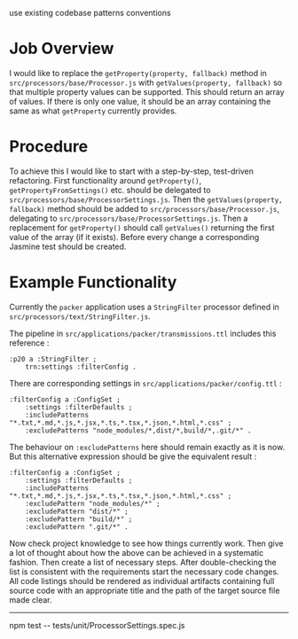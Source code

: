use existing codebase patterns
conventions

# Job Overview
I would like to replace the `getProperty(property, fallback)` method in `src/processors/base/Processor.js` with `getValues(property, fallback)` so that multiple property values can be supported. This should return an array of values. If there is only one value, it should be an array containing the same as what `getProperty` currently provides.

# Procedure
To achieve this I would like to start with a step-by-step, test-driven refactoring. First functionality around `getProperty()`, `  getPropertyFromSettings()` etc. should be delegated to `src/processors/base/ProcessorSettings.js`. Then the `getValues(property, fallback)` method should be added to `src/processors/base/Processor.js`, delegating to `src/processors/base/ProcessorSettings.js`. Then a replacement for `getProperty()` should call `getValues()` returning the first value of the array (if it exists). Before every change a corresponding Jasmine test should be created.

# Example Functionality

Currently the `packer` application uses a `StringFilter` processor defined in `src/processors/text/StringFilter.js`.

The pipeline in `src/applications/packer/transmissions.ttl` includes this reference :
```turtle
:p20 a :StringFilter ;
    trn:settings :filterConfig .
```

There are corresponding settings in `src/applications/packer/config.ttl` :

```turtle
:filterConfig a :ConfigSet ;
    :settings :filterDefaults ;
    :includePatterns "*.txt,*.md,*.js,*.jsx,*.ts,*.tsx,*.json,*.html,*.css" ;
    :excludePatterns "node_modules/*,dist/*,build/*,.git/*" .
```

The behaviour on `:excludePatterns` here should remain exactly as it is now. But this alternative expression should be give the equivalent result :

```turtle
:filterConfig a :ConfigSet ;
    :settings :filterDefaults ;
    :includePatterns "*.txt,*.md,*.js,*.jsx,*.ts,*.tsx,*.json,*.html,*.css" ;
    :excludePattern "node_modules/*" ;
    :excludePattern "dist/*" ;
    :excludePattern "build/*" ;
    :excludePattern ".git/*" .
```

Now check project knowledge to see how things currently work. Then give a lot of thought about how the above can be achieved in a systematic fashion. Then create a list of necessary steps. After double-checking the list is consistent with the requirements start the necessary code changes. All code listings should be rendered as individual artifacts containing full source code with an appropriate title and the path of the target source file made clear.  

----

npm test -- tests/unit/ProcessorSettings.spec.js
